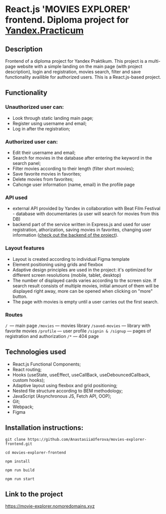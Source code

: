 # React.js 'MOVIES EXPLORER' frontend. Diploma project for [Yandex.Practicum](https://practicum.com)

## Description

Frontend of a diploma project for Yandex Praktikum. This project is a multi-page website with a simple landing on the main page (with project description), login and registration, movies search, filter and save functionality availible for authorized users. This is a React.js-based project.

## Functionality

### Unauthorized user can:

* Look through static landing main page;
* Register using username and email;
* Log in after the registration;

### Authorized user can:

 * Edit their username and email;
*  Search for movies in the database after entering the keyword in the search panel;
*  Filter movies according to their length (filter short movies);
*  Save favorite movies in favorites;
*  Delete movies from favorites;
*  Cahcnge user information (name, email) in the profile page

### API used

* external API provided by Yandex in collaboration with Beat Film Festival - database with documentaries (a user will search for movies from this DB)
* backend part of the service written in Express.js and used for user registration, athorization, saving movies in favorites, changing user information ([check out the backend of the project](https://github.com/AnastasiiaUferova/movies-explorer-api)).

### Layout features

* Layout is created according to individual Figma template
* Element positioning using grids and flexbox
* Adaptive design principles are used in the project: it's optimized for different screen resolutions (mobile, tablet, desktop)
* The number of displayed cards varies according to the screen size. If search result consists of multiple movies, initial amount of them will be displayed right away, more can be opened when clicking on "more" button.
* The page with movies is empty until a user carries out the first search. 

### Routes
```/ ```— main page
```/movies``` — movies library
```/saved-movies``` — library with favorite movies
```/profile``` — user profile
```/signin & /signup``` — pages of registration and authorization
```/*``` — 404 page

## Technologies used

* React.js Functional Components;
* React routing;
* Hooks (useState, useEffect, useCallBack, useDebouncedCallback, custom hooks);
* Adaptive layout using flexbox and grid positioning;
* Nested file structure according to BEM methodology;
* JavaScript (Asynchronous JS, Fetch API, OOP);
* Git;
* Webpack;
* Figma


## Installation instructions:

```
git clone https://github.com/AnastasiiaUferova/movies-explorer-frontend.git

cd movies-explorer-frontend

npm install 

npm run build

npm run start
```

## Link to the project 
https://movie-explorer.nomoredomains.xyz 
